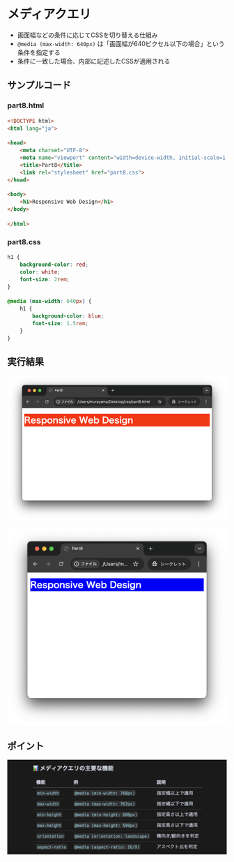 # メディアクエリ

+ 画面幅などの条件に応じてCSSを切り替える仕組み
+ `@media (max-width: 640px)`  は「画面幅が640ピクセル以下の場合」という条件を指定する
+ 条件に一致した場合、内部に記述したCSSが適用される

## サンプルコード

### part8.html

```html
<!DOCTYPE html>
<html lang="ja">

<head>
    <meta charset="UTF-8">
    <meta name="viewport" content="width=device-width, initial-scale=1.0">
    <title>Part8</title>
    <link rel="stylesheet" href="part8.css">
</head>

<body>
    <h1>Responsive Web Design</h1>
</body>

</html>
```

### part8.css

```css
h1 {
    background-color: red;
    color: white;
    font-size: 2rem;
}

@media (max-width: 640px) {
    h1 {
        background-color: blue;
        font-size: 1.5rem;
    }
}
```

## 実行結果

![](https://raw.githubusercontent.com/murayama333/md2slide/refs/heads/main/md/css/part8/img/03.png)

![](https://raw.githubusercontent.com/murayama333/md2slide/refs/heads/main/md/css/part8/img/03_2.png)

## ポイント

![](https://raw.githubusercontent.com/murayama333/md2slide/refs/heads/main/md/css/part8/img/03_3.png)
